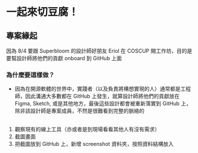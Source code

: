 # 一起來切豆腐！

## 專案緣起
因為 8/4 要跟 Superbloom 的設計師好朋友 Eriol 在 COSCUP 開工作坊，目的是要幫設計師將他們的貢獻 onboard 到 GitHub 上面

### 為什麼要這樣做？
- 因為在開源軟體的世界中，實踐者（以及負責將構想實現的人）通常都是工程師，因此溝通大多數都在 GitHub 上發生，就算設計師將他們的貢獻放在 Figma, Sketch, 或是其他地方，最後這些設計都會被重新落實到 GitHub 上，除非該設計師是專案成員，不然是很難看到完整的脈絡的


## 
1. 觀察現有的線上工具（亦或者是到現場看看其他人有沒有需求）
2. 截圖畫面
3. 把截圖放到 GitHub 上，新增 screenshot 資料夾，按照資料結構放入
